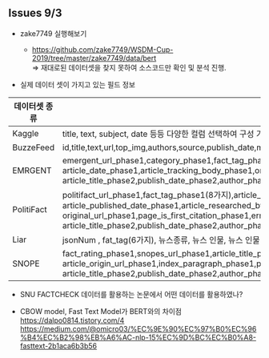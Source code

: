 ## Issues 9/3 

* zake7749 실행해보기
  - https://github.com/zake7749/WSDM-Cup-2019/tree/master/zake7749/data/bert   
  => 재대로된 데이터셋을 찾지 못하여 소스코드만 확인 및 분석 진행.

* 실제 데이터 셋이 가지고 있는 필드 정보

|데이터셋 종류|소유하는 필드명|
|------------|--------------|
|Kaggle|title, text, subject, date 등등  다양한 컬럼 선택하여 구성 가능|
|BuzzeFeed|id,title,text,url,top_img,authors,source,publish_date,movies,images,canonical_link,meta_data|
|EMRGENT|emergent_url_phase1,category_phase1,fact_tag_phase1,claim_phase1,claim_description_phase1,article_tags_phase1<br/>article_date_phase1,article_tracking_body_phase1,original_url_phase1,error_phase2,original_article_text_phase2<br/>article_title_phase2,publish_date_phase2,author_phase2|
|PolitiFact|politifact_url_phase1,fact_tag_phase1(8가지),article_title_phase1,article_claim_phase1,article_claim_citation_phase1<br/>article_published_date_phase1,article_researched_by_phase1,article_edited_by_phase1,article_categories_phase1<br/>original_url_phase1,page_is_first_citation_phase1,error_phase2,original_article_text_phase2,<br/>article_title_phase2,publish_date_phase2,author_phase2|
|Liar|jsonNum , fat_tag(6가지), 뉴스종류, 뉴스 인물, 뉴스 인물 직업, 지역, 성격(민주주의/공화주의),발췌 종류 등|
|SNOPE|fact_rating_phase1,snopes_url_phase1,article_title_phase1,article_category_phase1,article_date_phase1,article_claim_phase1<br/>article_origin_url_phase1,index_paragraph_phase1,page_is_first_citation_phase1,error_phase2,original_article_text_phase2<br/>article_title_phase2,publish_date_phase2,author_phase2


* SNU FACTCHECK 데이터를 활용하는 논문에서 어떤 데이터를 활용하였나? 

* CBOW model, Fast Text Model가 BERT와의 차이점
https://dalpo0814.tistory.com/4
https://medium.com/@omicro03/%EC%9E%90%EC%97%B0%EC%96%B4%EC%B2%98%EB%A6%AC-nlp-15%EC%9D%BC%EC%B0%A8-fasttext-2b1aca6b3b56
